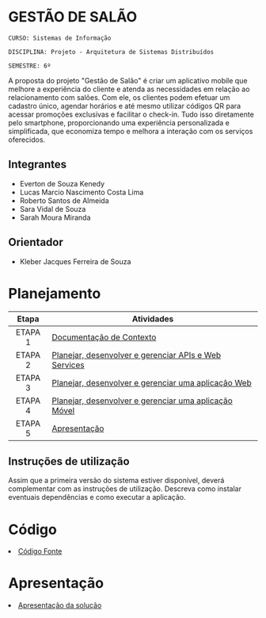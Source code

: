# GESTÃO DE SALÃO

`CURSO: Sistemas de Informação`

`DISCIPLINA: Projeto - Arquitetura de Sistemas Distribuídos`

`SEMESTRE: 6º`

A proposta do projeto "Gestão de Salão" é criar um aplicativo mobile que melhore a experiência do cliente e atenda as necessidades em relação ao relacionamento com salões. 
Com ele, os clientes podem efetuar um cadastro único, agendar horários e até mesmo utilizar códigos QR para acessar promoções exclusivas e facilitar o check-in. Tudo isso diretamente pelo smartphone, proporcionando uma experiência personalizada e simplificada, que economiza tempo e melhora a interação com os serviços oferecidos. 

## Integrantes

* Everton de Souza Kenedy
* Lucas Marcio Nascimento Costa Lima
* Roberto Santos de Almeida
* Sara Vidal de Souza
* Sarah Moura Miranda

## Orientador

* Kleber Jacques Ferreira de Souza

# Planejamento

| Etapa         | Atividades |
|  :----:   | ----------- |
| ETAPA 1         |[Documentação de Contexto](docs/contexto.md) <br> |
| ETAPA 2         |[Planejar, desenvolver e gerenciar APIs e Web Services](docs/backend-apis.md) <br> |
| ETAPA 3         |[Planejar, desenvolver e gerenciar uma aplicação Web](docs/frontend-web.md) |
| ETAPA 4        |[Planejar, desenvolver e gerenciar uma aplicação Móvel](docs/frontend-mobile.md) <br>  |
| ETAPA 5         | [Apresentação](presentation/README.md) |
## Instruções de utilização

Assim que a primeira versão do sistema estiver disponível, deverá complementar com as instruções de utilização. Descreva como instalar eventuais dependências e como executar a aplicação.


# Código

<li><a href="src/README.md"> Código Fonte</a></li>

# Apresentação

<li><a href="presentation/README.md"> Apresentação da solução</a></li>
